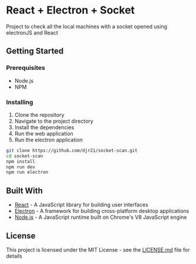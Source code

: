 # React + Electron + Socket

Project to check all the local machines with a socket opened using electronJS and React

## Getting Started

### Prerequisites

- Node.js
- NPM

### Installing

1. Clone the repository
2. Navigate to the project directory
3. Install the dependencies
4. Run the web application
5. Run the electron application

```bash
git clone https://github.com/djr21/socket-scan.git
cd socket-scan
npm install
npm run dev
npm run electron
```

## Built With

- [React](https://reactjs.org/) - A JavaScript library for building user interfaces
- [Electron](https://www.electronjs.org/) - A framework for building cross-platform desktop applications
- [Node.js](https://nodejs.org/en/) - A JavaScript runtime built on Chrome's V8 JavaScript engine

## License

This project is licensed under the MIT License - see the [LICENSE.md](LICENSE.md) file for details
